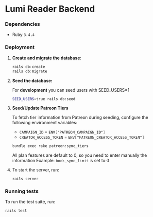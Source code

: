 # Lumi Reader Backend

### Dependencies

- Ruby `3.4.4`

### Deployment

1.  **Create and migrate the database:**
    ```bash
    rails db:create
    rails db:migrate
    ```

2.  **Seed the database:**

    For **development** you can seed users with SEED_USERS=1
    ```bash
    SEED_USERS=true rails db:seed
    ```

3. **Seed/Update Patreon Tiers**

    To fetch tier information from Patreon during seeding, configure the following environment variables:

    - `CAMPAIGN_ID` = `ENV["PATREON_CAMPAIGN_ID"]`
    - `CREATOR_ACCESS_TOKEN` = `ENV["PATREON_CREATOR_ACCESS_TOKEN"]`

    ```bash
    bundle exec rake patreon:sync_tiers
    ```

    All plan features are default to 0, so you need to enter manually the information
    Example: `book_sync_limit` is set to 0


4. To start the server, run:
    ```bash
    rails server
    ```

### Running tests

To run the test suite, run:
```bash
rails test
```
